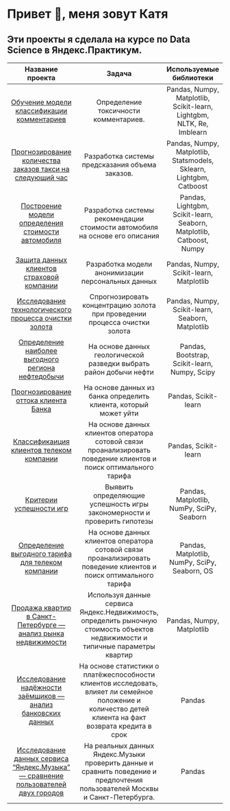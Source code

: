 # Привет 👋, меня зовут Катя

## Эти проекты я сделала на курсе по Data Science в Яндекс.Практикум.

| Название проекта| Задача| Используемые библиотеки |
| :------------: | :-------: |:----------------------:|
| [Обучение модели классификации комментариев](https://github.com/kattylavr/lavreniuk/tree/master/toxic_comments_nlp)| Определение токсичности комментариев. | Pandas, Numpy, Matplotlib, Scikit-learn, Lightgbm, NLTK, Re, Imblearn |
| [Прогнозирование количества заказов такси на следующий час](https://github.com/kattylavr/lavreniuk/tree/master/prediction_taxi_orders)| Разработка системы предсказания объема заказов. | Pandas, Numpy, Matplotlib, Statsmodels, Sklearn, Lightgbm, Catboost |
| [Построение модели определения стоимости автомобиля](https://github.com/kattylavr/lavreniuk/tree/master/car_cost_regression)| Разработка системы рекомендации стоимости автомобиля на основе его описания | Pandas, Lightgbm, Scikit-learn, Seaborn, Matplotlib, Catboost, Numpy |
| [Защита данных клиентов страховой компании](https://github.com/kattylavr/lavreniuk/tree/master/data_encryption)| Разработка модели анонимизации персональных данных | Pandas, Numpy, Scikit-learn, Matplotlib |
| [Исследование технологического процесса очистки золота](https://github.com/kattylavr/lavreniuk/tree/master/gold_recovery_model)| Спрогнозировать концентрацию золота при проведении процесса очистки золота | Pandas, Numpy, Scikit-learn, Seaborn, Matplotlib |
| [Определение наиболее выгодного региона нефтедобычи](https://github.com/kattylavr/lavreniuk/tree/master/oil_well_selection)| На основе данных геологической разведки выбрать район добычи нефти | Pandas, Bootstrap, Scikit-learn, Numpy, Scipy |
| [Прогнозирование оттока клиента Банка](https://github.com/kattylavr/lavreniuk/tree/master/bank_customer_outflow)| На основе данных из банка определить клиента, который может уйти | Pandas, Scikit-learn |
| [Классификаиция клиентов телеком компании](https://github.com/kattylavr/lavreniuk/tree/master/telecom_tariffs_recommendation)| На основе данных клиентов оператора сотовой связи проанализировать поведение клиентов и поиск оптимального тарифа | Pandas, Scikit-learn |
| [Критерии успешности игр](https://github.com/kattylavr/lavreniuk/tree/master/games_success_analysis)| Выявить определяющие успешность игры закономерности и проверить гипотезы | Pandas, Matplotlib, NumPy, SciPy, Seaborn |
| [Определение выгодного тарифа для телеком компании](https://github.com/kattylavr/lavreniuk/tree/master/telecom_profitable_tariff)| На основе данных клиентов оператора сотовой связи проанализировать поведение клиентов и поиск оптимального тарифа | Pandas, Matplotlib, NumPy, SciPy, Seaborn, OS |
| [Продажа квартир в Санкт-Петербурге — анализ рынка недвижимости](https://github.com/kattylavr/lavreniuk/tree/master/research_real_estate_sales)| Используя данные сервиса Яндекс.Недвижимость, определить рыночную стоимость объектов недвижимости и типичные параметры квартир | Pandas, Numpy, Matplotlib |
| [Исследование надёжности заёмщиков — анализ банковских данных](https://github.com/kattylavr/lavreniuk/tree/master/bank_credit_scoring)| На основе статистики о платёжеспособности клиентов исследовать, влияет ли семейное положение и количество детей клиента на факт возврата кредита в срок | Pandas |
| [Исследование данных сервиса “Яндекс.Музыка” — сравнение пользователей двух городов](https://github.com/kattylavr/lavreniuk/tree/master/research_music_service_users_comparison)| На реальных данных Яндекс.Музыки проверить данные и сравнить поведение и предпочтения пользователей Москвы и Санкт-Петербурга.| Pandas |
